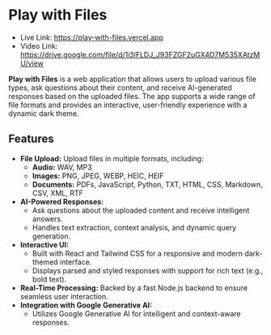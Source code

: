 # Play with Files  
- Live Link: https://play-with-files.vercel.app
- Video Link: https://drive.google.com/file/d/1i3lFLDJ_J93FZGF2uGX4D7M535XAtzMU/view

**Play with Files** is a web application that allows users to upload various file types, ask questions about their content, and receive AI-generated responses based on the uploaded files. The app supports a wide range of file formats and provides an interactive, user-friendly experience with a dynamic dark theme.  

## Features  
- **File Upload:** Upload files in multiple formats, including:  
  - **Audio:** WAV, MP3
  - **Images:** PNG, JPEG, WEBP, HEIC, HEIF  
  - **Documents:** PDFs, JavaScript, Python, TXT, HTML, CSS, Markdown, CSV, XML, RTF  
- **AI-Powered Responses:**  
  - Ask questions about the uploaded content and receive intelligent answers.  
  - Handles text extraction, context analysis, and dynamic query generation.  
- **Interactive UI:**  
  - Built with React and Tailwind CSS for a responsive and modern dark-themed interface.  
  - Displays parsed and styled responses with support for rich text (e.g., bold text).  
- **Real-Time Processing:** Backed by a fast Node.js backend to ensure seamless user interaction.  
- **Integration with Google Generative AI:**  
  - Utilizes Google Generative AI for intelligent and context-aware responses. 
